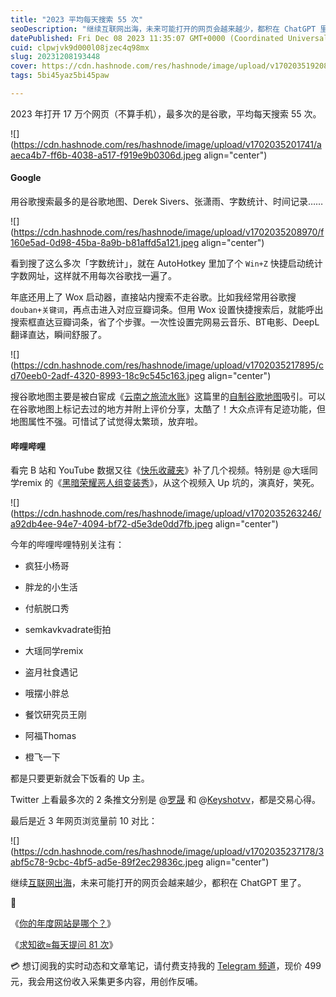 ```yaml
---
title: "2023 平均每天搜索 55 次"
seoDescription: "继续互联网出海，未来可能打开的网页会越来越少，都积在 ChatGPT 里了。"
datePublished: Fri Dec 08 2023 11:35:07 GMT+0000 (Coordinated Universal Time)
cuid: clpwjvk9d000l08jzec4q98mx
slug: 20231208193448
cover: https://cdn.hashnode.com/res/hashnode/image/upload/v1702035192083/63b59afb-f00a-4b20-b867-8de59e9b8b06.jpeg
tags: 5bi45yaz5bi45paw

---
```


2023 年打开 17 万个网页（不算手机），最多次的是谷歌，平均每天搜索 55 次。

![](https://cdn.hashnode.com/res/hashnode/image/upload/v1702035201741/aaeca4b7-ff6b-4038-a517-f919e9b0306d.jpeg align="center")

#### Google

用谷歌搜索最多的是谷歌地图、Derek Sivers、张潇雨、字数统计、时间记录……

![](https://cdn.hashnode.com/res/hashnode/image/upload/v1702035208970/f160e5ad-0d98-45ba-8a9b-b81affd5a121.jpeg align="center")

看到搜了这么多次「字数统计」，就在 AutoHotkey 里加了个 `Win+Z` 快捷启动统计字数网址，这样就不用每次谷歌找一遍了。

年底还用上了 Wox 启动器，直接站内搜索不走谷歌。比如我经常用谷歌搜`douban+关键词`，再点击进入对应豆瓣词条。但用 Wox 设置快捷搜索后，就能呼出搜索框直达豆瓣词条，省了个步骤。一次性设置完网易云音乐、BT电影、DeepL 翻译直达，瞬间舒服了。

![](https://cdn.hashnode.com/res/hashnode/image/upload/v1702035217895/cd70eeb0-2adf-4320-8993-18c9c545c163.jpeg align="center")

搜谷歌地图主要是被白宦成《[云南之旅流水账](https://www.ixiqin.com/2023/07/02/yunnan-tour-laundry-list/)》这篇里的[自制谷歌地图](https://www.google.com/maps/d/u/0/viewer?mid=1YpZiBgEzBWmY58AY5EYLsl00apjJSxE&ll=25.98594858780785%2C101.98942258122874&z=8)吸引。可以在谷歌地图上标记去过的地方并附上评价分享，太酷了！大众点评有足迹功能，但地图属性不强。可惜试了试觉得太繁琐，放弃啦。

#### 哔哩哔哩

看完 B 站和 YouTube 数据又往《[快乐收藏夹](https://mp.weixin.qq.com/s?__biz=MzI3MzU5MDA1OQ==&mid=2247488211&idx=1&sn=835138f6ef701d873c4d23b09ce40eee&chksm=eb21a097dc562981d55c6ed3c2cc33fbbe24520c21de0719de9b7aa618837d482a2707fa46d8&token=400567632&lang=zh_CN#)》补了几个视频。特别是 @大瑶同学remix 的《[黑暗荣耀恶人组变装秀](https://www.bilibili.com/video/BV11T41167zQ/)》，从这个视频入 Up 坑的，演真好，笑死。

![](https://cdn.hashnode.com/res/hashnode/image/upload/v1702035263246/a92db4ee-94e7-4094-bf72-d5e3de0dd7fb.jpeg align="center")

今年的哔哩哔哩特别关注有：

* 疯狂小杨哥
    
* 胖龙的小生活
    
* 付航脱口秀
    
* semkavkvadrate街拍
    
* 大瑶同学remix
    
* 盗月社食遇记
    
* 哦摆小胖总
    
* 餐饮研究员王刚
    
* 阿福Thomas
    
* 橙飞一下
    

都是只要更新就会下饭看的 Up 主。

Twitter 上看最多次的 2 条推文分别是 @[罗晟](https://twitter.com/luosheng199806/status/1526836757261520896) 和 @[Keyshotvv](https://twitter.com/Keyshotvv/status/1536032025962254339)，都是交易心得。

最后是近 3 年网页浏览量前 10 对比：

![](https://cdn.hashnode.com/res/hashnode/image/upload/v1702035237178/3abf5c78-9cbc-4bf5-ad5e-89f2ec29836c.jpeg align="center")

继续[互联网出海](https://mp.weixin.qq.com/s?__biz=MzI3MzU5MDA1OQ==&mid=2247487227&idx=1&sn=514f13788b5a8f04265ee881324c099a&chksm=eb21bcbfdc5635a9b3603e59b5a0154db296a653935f136f338480fcbec0f59459d223839ec2&scene=21#)，未来可能打开的网页会越来越少，都积在 ChatGPT 里了。

🔗

《[你的年度网站是哪个？](https://mp.weixin.qq.com/s?__biz=MzI3MzU5MDA1OQ==&mid=2247487240&idx=1&sn=b0fac30e82b962af6ce32054a1b8229a&chksm=eb21bd4cdc56345a95cc93a6efcc27692e7e34c10a3026b43519785d5fb317547fdfb1de05d8#)》

《[求知欲≈每天提问 81 次](https://mp.weixin.qq.com/s?__biz=MzI3MzU5MDA1OQ==&mid=2247484675&idx=1&sn=5da93eba9aefd0c6a41f9267d1a61706&chksm=eb21b747dc563e515682df6ad9e8cfa487c5bc98324681abb54145e55273e09e1bdbdd87be36#)》

💳 想订阅我的实时动态和文章笔记，请付费支持我的 [Telegram 频道](https://mp.weixin.qq.com/s/A_yK10ktL8Nl7RzsnGwzEg)，现价 499 元，我会用这份收入采集更多内容，用创作反哺。